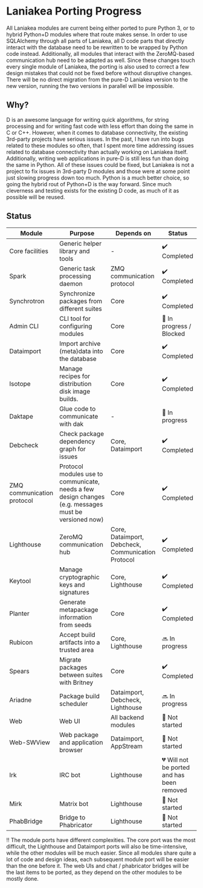 # Laniakea Porting Progress

All Laniakea modules are current being either ported to pure Python 3, or to hybrid Python+D modules where that route makes sense.
In order to use SQLAlchemy through all parts of Laniakea, all D code parts that directly interact with the database need to be rewritten to
be wrapped by Python code instead.
Additionally, all modules that interact with the ZeroMQ-based communication hub need to be adapted as well.
Since these changes touch every single module of Laniakea, the porting is also used to correct a few design mistakes that could not be
fixed before without disruptive changes.
There will be no direct migration from the pure-D Laniakea version to the new version, running the two versions in parallel will be
impossible.


## Why?

D is an awesome language for writing quick algorithms, for string processing and for writing fast code with less effort than doing the same in C or C++.
However, when it comes to database connectivity, the existing 3rd-party projects have serious issues. In the past, I have run into bugs related to these modules so often,
that I spent more time addressing issues related to database connectivity than actually working on Laniakea itself. Additionally, writing web applications
in pure-D is still less fun than doing the same in Python.
All of these issues could be fixed, but Laniakea is not a project to fix issues in 3rd-party D modules and those were at some point just slowing progress down too much.
Python is a much better choice, so going the hybrid rout of Python+D is the way forward.
Since much cleverness and testing exists for the existing D code, as much of it as possible will be reused.


## Status

Module | Purpose | Depends on | Status
------------ | ------------ | ------------ | -------------
Core facilities | Generic helper library and tools | - | :heavy_check_mark: Completed
Spark | Generic task processing daemon | ZMQ communication protocol | :heavy_check_mark: Completed
Synchrotron | Synchronize packages from different suites | Core | :heavy_check_mark: Completed
Admin CLI | CLI tool for configuring modules | Core | :large_orange_diamond: In progress / Blocked
Dataimport | Import archive (meta)data into the database | Core | :heavy_check_mark: Completed
Isotope | Manage recipes for distribution disk image builds. | Core | :heavy_check_mark: Completed
Daktape | Glue code to communicate with dak | - | :large_orange_diamond: In progress
Debcheck | Check package dependency graph for issues | Core, Dataimport | :heavy_check_mark: Completed
ZMQ communication protocol | Protocol modules use to communicate, needs a few design changes (e.g. messages must be versioned now) | Core | :heavy_check_mark: Completed
Lighthouse | ZeroMQ communication hub | Core, Dataimport, Debcheck, Communication Protocol | :heavy_check_mark: Completed
Keytool | Manage cryptographic keys and signatures | Core, Lighthouse | :heavy_check_mark: Completed
Planter | Generate metapackage information from seeds | Core | :heavy_check_mark: Completed
Rubicon | Accept build artifacts into a trusted area | Core, Lighthouse | :soon: In progress
Spears | Migrate packages between suites with Britney | Core | :heavy_check_mark: Completed
Ariadne | Package build scheduler | Dataimport, Debcheck, Lighthouse | :soon: In progress
Web | Web UI | All backend modules | :red_circle: Not started
Web-SWView | Web package and application browser | Dataimport, AppStream | :red_circle: Not started
Irk | IRC bot | Lighthouse | :broken_heart: Will not be ported and has been removed
Mirk | Matrix bot | Lighthouse | :red_circle: Not started
PhabBridge | Bridge to Phabricator | Lighthouse | :red_circle: Not started


:bangbang: The module ports have different complexities. The core port was the most difficult, the Lighthouse and Dataimport ports will also be time-intensive, while the other
modules will be much easier. Since all modules share quite a lot of code and design ideas, each subsequent module port will be easier than the
one before it.
The web UIs and chat / phabricator bridges will be the last items to be ported, as they depend on the other modules to be mostly done.
